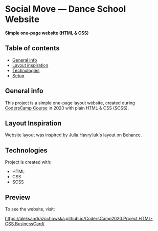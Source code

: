 # Social Move — Dance School Website 

**Simple one-page website (HTML & CSS)** 

## Table of contents
* [General info](#general-info)
* [Layout inspiration](#layout-inspiration)
* [Technologies](#technologies)
* [Setup](#setup)

## General info
This project is a simple one-page layout website, created during [CodersCamp Course](https://coderscamp.edu.pl) in 2020 with plain HTML & CSS (SCSS).


## Layout Inspiration
Website layout was inspired by [Julia Havryliuk's](https://www.behance.net/chubukina1997) [layout](https://www.behance.net/chubukina1997) on [Behance](https://www.behance.net).
	
## Technologies
Project is created with:
* HTML
* CSS
* SCSS
	
## Preview
To see the website, visit:

https://aleksandrazochowska.github.io/CodersCamp2020.Project.HTML-CSS.BusinessCard/